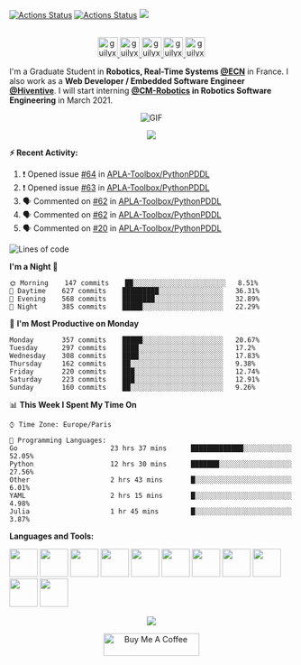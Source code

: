 [![Actions Status](https://github.com/guilyx/guilyx/workflows/wakatime-stats/badge.svg)](https://github.com/guilyx/guilyx/actions)
[![Actions Status](https://github.com/guilyx/guilyx/workflows/update-gh-activity/badge.svg)](https://github.com/guilyx/guilyx/actions)
![](https://visitor-badge.glitch.me/badge?page_id=guilyx.guilyx)

<p align="center">
<br/>
<a href="https://twitter.com/spida_rwin">
  <img alt="guilyx | Twitter" width="35px" src="https://image.flaticon.com/icons/svg/2111/2111703.svg" />
</a>
<a href="https://www.linkedin.com/in/erwinlejeune-lkn">
  <img alt="guilyx's LinkdeIN" width="35px" src="https://image.flaticon.com/icons/svg/2111/2111465.svg" />
</a>
<a href="https://www.facebook.com/erwin.lejeune">
  <img alt="guilyx's Facebook" width="35px" src="https://image.flaticon.com/icons/svg/2111/2111342.svg" />
</a>
<a href="https://www.instagram.com/spid_erwin">
  <img alt="guilyx's Instagram" width="35px" src="https://image.flaticon.com/icons/svg/2111/2111421.svg" />
</a>
<a href="https://open.spotify.com/user/11147618695?si=zZFn6uAGRLyoU02lsG50GA">
  <img alt="guilyx's Spotify" width="35px" src="https://image.flaticon.com/icons/svg/2111/2111627.svg" />
</a>
</p>

I'm a Graduate Student in **Robotics, Real-Time Systems [@ECN](https://www.ec-nantes.fr)** in France. I also work as a **Web Developer / Embedded Software Engineer [@Hiventive](https://www.hiventive.com)**. I will start interning **[@CM-Robotics](https://cm-robotics.com) in Robotics Software Engineering** in March 2021.

<p align="center">
<img align="center" alt="GIF" src="https://media1.tenor.com/images/1c6140897565e34a4e98f618e220dc0d/tenor.gif?itemid=9358372" />
</p>

<p align="center">
  <img alig src="https://github-profile-trophy.vercel.app/?username=guilyx&column=6&rank=SSS,SS,S,AAA,AA,A,B,C" />
</p>


**:zap: Recent Activity:**

<!--START_SECTION:activity-->
1. ❗️ Opened issue [#64](https://github.com/APLA-Toolbox/PythonPDDL/issues/64) in [APLA-Toolbox/PythonPDDL](https://github.com/APLA-Toolbox/PythonPDDL)
2. ❗️ Opened issue [#63](https://github.com/APLA-Toolbox/PythonPDDL/issues/63) in [APLA-Toolbox/PythonPDDL](https://github.com/APLA-Toolbox/PythonPDDL)
3. 🗣 Commented on [#62](https://github.com/APLA-Toolbox/PythonPDDL/issues/62) in [APLA-Toolbox/PythonPDDL](https://github.com/APLA-Toolbox/PythonPDDL)
4. 🗣 Commented on [#62](https://github.com/APLA-Toolbox/PythonPDDL/issues/62) in [APLA-Toolbox/PythonPDDL](https://github.com/APLA-Toolbox/PythonPDDL)
5. 🗣 Commented on [#20](https://github.com/APLA-Toolbox/PythonPDDL/issues/20) in [APLA-Toolbox/PythonPDDL](https://github.com/APLA-Toolbox/PythonPDDL)
<!--END_SECTION:activity-->

<!--START_SECTION:waka-->
![Lines of code](https://img.shields.io/badge/From%20Hello%20World%20I%27ve%20Written-5.0%20million%20lines%20of%20code-blue)

**I'm a Night 🦉** 

```text
🌞 Morning    147 commits    ██░░░░░░░░░░░░░░░░░░░░░░░   8.51% 
🌆 Daytime    627 commits    █████████░░░░░░░░░░░░░░░░   36.31% 
🌃 Evening    568 commits    ████████░░░░░░░░░░░░░░░░░   32.89% 
🌙 Night      385 commits    █████░░░░░░░░░░░░░░░░░░░░   22.29%

```
📅 **I'm Most Productive on Monday** 

```text
Monday       357 commits    █████░░░░░░░░░░░░░░░░░░░░   20.67% 
Tuesday      297 commits    ████░░░░░░░░░░░░░░░░░░░░░   17.2% 
Wednesday    308 commits    ████░░░░░░░░░░░░░░░░░░░░░   17.83% 
Thursday     162 commits    ██░░░░░░░░░░░░░░░░░░░░░░░   9.38% 
Friday       220 commits    ███░░░░░░░░░░░░░░░░░░░░░░   12.74% 
Saturday     223 commits    ███░░░░░░░░░░░░░░░░░░░░░░   12.91% 
Sunday       160 commits    ██░░░░░░░░░░░░░░░░░░░░░░░   9.26%

```


📊 **This Week I Spent My Time On** 

```text
⌚︎ Time Zone: Europe/Paris

💬 Programming Languages: 
Go                       23 hrs 37 mins      █████████████░░░░░░░░░░░░   52.05% 
Python                   12 hrs 30 mins      ███████░░░░░░░░░░░░░░░░░░   27.56% 
Other                    2 hrs 43 mins       █░░░░░░░░░░░░░░░░░░░░░░░░   6.01% 
YAML                     2 hrs 15 mins       █░░░░░░░░░░░░░░░░░░░░░░░░   4.98% 
Julia                    1 hr 45 mins        █░░░░░░░░░░░░░░░░░░░░░░░░   3.87%

```


<!--END_SECTION:waka-->

**Languages and Tools:**  

<code><img height="50" src="https://image.flaticon.com/icons/svg/2861/2861557.svg"></code>
<code><img height="50" src="https://image.flaticon.com/icons/svg/3190/3190604.svg"></code>
<code><img height="50" src="https://image.flaticon.com/icons/svg/2942/2942156.svg"></code>
<code><img height="50" src="https://img.icons8.com/color/48/000000/golang.png"></code>
<code><img height="50" src="https://image.flaticon.com/icons/svg/1628/1628182.svg"></code>
<code><img height="50" src="https://image.flaticon.com/icons/png/512/2085/2085061.png"></code>
<code><img height="50" src="https://image.flaticon.com/icons/svg/2535/2535543.svg"></code>
<code><img height="50" src="https://cdn.icon-icons.com/icons2/1508/PNG/512/matlab_104289.png"></code>
<code><img height="50" src="https://image.flaticon.com/icons/svg/2721/2721297.svg"></code>
<code><img height="50" src="https://image.flaticon.com/icons/svg/752/752605.svg"></code>
<code><img height="50" src="https://image.flaticon.com/icons/svg/1680/1680899.svg"></code>

<p align="center">
<img align="center" src="https://github-readme-stats.vercel.app/api?username=guilyx&show_icons=true&hide_border=true">
</p>

<p align="center">
<a href="https://www.buymeacoffee.com/dq01aOE" target="_blank"><img src="https://cdn.buymeacoffee.com/buttons/default-red.png" alt="Buy Me A Coffee" height="40" width="170" ></a>
</p>

